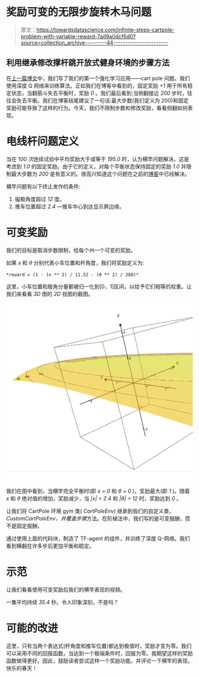 # 奖励可变的无限步旋转木马问题

> 原文：<https://towardsdatascience.com/infinite-steps-cartpole-problem-with-variable-reward-7ad9a0dcf6d0?source=collection_archive---------44----------------------->

## 利用继承修改撑杆跳开放式健身环境的步骤方法

在[上一篇博文](/cartpole-problem-using-tf-agents-build-your-first-reinforcement-learning-application-3e6006adeba7)中，我们写了我们的第一个强化学习应用——cart pole 问题。我们使用深度 Q 网络来训练算法。正如我们在博客中看到的，固定奖励 *+1* 用于所有稳定状态，当翻筋斗失去平衡时，奖励 *0* 。我们最后看到:当侧翻接近 *200* 步时，往往会失去平衡。我们在博客结尾建议了一句话:最大步数(我们定义为 200)和固定奖励可能导致了这样的行为。今天，我们不限制步数和修改奖励，看看侧翻如何表现。

# 电线杆问题定义

当在 *100 次*连续试验中平均奖励大于或等于 *195.0* 时，认为横竿问题解决。这是考虑到 *1.0* 的固定奖励。由于它的定义，对每个平衡状态保持固定的奖励 *1.0* 并限制最大步数为 *200* 是有意义的。很高兴知道这个问题在之前的[博客](/cartpole-problem-using-tf-agents-build-your-first-reinforcement-learning-application-3e6006adeba7)中已经解决。

横竿问题有以下终止发作的条件:

1.  磁极角度超过 *12* 度。
2.  推车位置超过 *2.4* —推车中心到达显示屏边缘。

# 可变奖励

我们的目标是取消步数限制，给每个州一个可变的奖励。

如果 *x* 和 *θ* 分别代表小车位置和杆角度，我们将奖励定义为:

```
*reward = (1 - (x ** 2) / 11.52 - (θ ** 2) / 288)*
```

这里，小车位置和极角分量都被归一化到[0，1]区间，以给予它们相等的权重。让我们来看看 *3D* 图的 *2D* 视图的截图。

![](img/15dbcded16d7d467c7716539b7406c7b.png)

我们在图中看到，当横竿完全平衡时(即 *x = 0* 和 *θ = 0* )，奖励最大(即 *1* )。随着 *x* 和 *θ* 绝对值的增加，奖励减少，当 *|x| = 2.4* 和 *|θ| = 12* 时，奖励达到 *0* 。

让我们将 CartPole 环境 gym 类( *CartPoleEnv)* 继承到我们的自定义类， *CustomCartPoleEnv，*并覆盖*步骤*方法。在阶梯法中，我们写的是可变报酬，而不是固定报酬。

通过使用上面的代码块，制造了 TF-agent 的组件，并训练了深度 Q-网络。我们看到横翻在许多步后更加平衡和稳定。

# 示范

让我们看看使用可变奖励后我们的横竿表现的视频。

一集平均持续 *35.4* 秒。令人印象深刻，不是吗？

# 可能的改进

这里，只有当两个表达式(杆角度和推车位置)都达到极值时，奖励才变为零。我们可以采用不同的回报函数，当达到一个极端条件时，回报为零。我期望这样的奖励函数做得更好。因此，鼓励读者尝试这样一个奖励功能，并评论一下横竿的表现。快乐的春天！